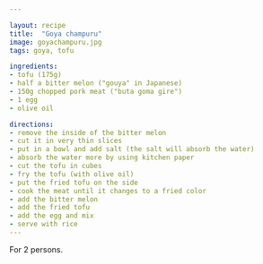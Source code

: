 ```yaml
---

layout: recipe
title:  "Goya champuru"
image: goyachampuru.jpg
tags: goya, tofu

ingredients:
- tofu (175g)
- half a bitter melon ("gouya" in Japanese)
- 150g chopped pork meat ("buta goma gire")
- 1 egg
- olive oil

directions:
- remove the inside of the bitter melon
- cut it in very thin slices
- put in a bowl and add salt (the salt will absorb the water)
- absorb the water more by using kitchen paper
- cut the tofu in cubes
- fry the tofu (with olive oil)
- put the fried tofu on the side
- cook the meat until it changes to a fried color
- add the bitter melon
- add the fried tofu
- add the egg and mix
- serve with rice
---
```


For 2 persons.


